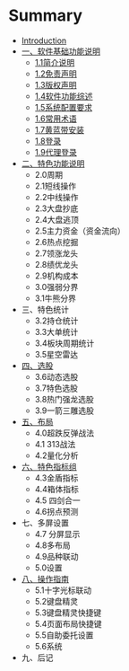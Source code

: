 # Summary

* [Introduction](README.md)
* [一、软件基础功能说明](chapter1.md)
  * [1.1简介说明](chapter1/11jian-jie-shuo-ming.md)
  * [1.2免责声明](chapter1/12mian-ze-sheng-ming.md)
  * [1.3版权声明](chapter1/13ban-quan-sheng-ming.md)
  * [1.4软件功能综述](chapter1/14ruan-jian-gong-neng-zong-shu.md)
  * [1.5系统配置要求](chapter1/15xi-tong-pei-zhi-yao-qiu.md)
  * [1.6常用术语](chapter1/16chang-yong-zhu-yu.md)
  * [1.7黄蓝带安装](chapter1/17huang-lan-dai-an-zhuang.md)
  * [1.8登录](chapter1/18deng-lu.md)
  * [1.9代理登录](chapter1/19dai-li-deng-lu.md)
* [二、特色功能说明](er-3001-te-se-gong-neng-shuo-ming.md)
  * 2.0周期
  * 2.1短线操作
  * 2.2中线操作
  * 2.3大盘抄底
  * 2.4大盘逃顶
  * 2.5主力资金（资金流向）
  * 2.6热点挖掘
  * 2.7领涨龙头
  * 2.8绩优龙头
  * 2.9机构成本
  * 3.0强弱分界
  * 3.1牛熊分界
* 三、特色统计
  * 3.2持仓统计
  * 3.3大单统计
  * 3.4板块周期统计
  * 3.5星空雷达
* [四、选股](si-3001-xuan-gu.md)
  * 3.6动态选股
  * 3.7特色选股
  * 3.8热门强龙选股
  * 3.9一箭三雕选股
* [五、布局](wu-3001-bu-ju.md)
  * 4.0超跌反弹战法
  * 4.1 313战法
  * 4.2量化分析
* [六、特色指标组](liu-3001-te-se-zhi-biao-zu.md)
  * 4.3金盾指标
  * 4.4箱体指标
  * 4.5 四剑合一
  * 4.6拐点预测
* 七、多屏设置
  * 4.7 分屏显示
  * 4.8多布局
  * 4.9品种联动
  * 5.0设置
* [八、操作指南](ba-3001-cao-zuo-zhi-nan.md)
  * 5.1十字光标联动
  * 5.2键盘精灵
  * 5.3键盘精灵快捷键
  * 5.4页面布局快捷键
  * 5.5自助委托设置
  * 5.6系统
* 九、后记

